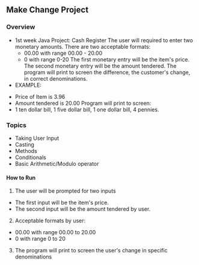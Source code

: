 ## Make Change Project

### Overview
* 1st week Java Project: Cash Register
The user will required to enter two monetary amounts.
There are two acceptable formats:
  - 00.00 with range 00.00 - 20.00
  - 0 with range 0-20
The first monetary entry will be the item's price.
The second monetary entry will be the amount tendered.
The program will print to screen the difference,
the customer's change, in correct denominations.
* EXAMPLE:
- Price of Item is 3.96
- Amount tendered is 20.00
Program will print to screen:
- 1 ten dollar bill, 1 five dollar bill, 1 one dollar bill, 4 pennies.


### Topics
* Taking User Input
* Casting
* Methods
* Conditionals
* Basic Arithmetic/Modulo operator

#### How to Run
1. The user will be prompted for two inputs
  - The first input will be the item's price.
  - The second input will be the amount tendered by user.
2. Acceptable formats by user:
  - 00.00 with range 00.00 to 20.00
  - 0 with range 0 to 20    
3. The program will print to screen the user's change in specific denominations

